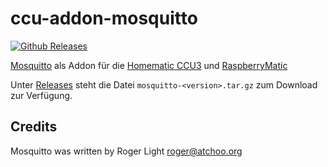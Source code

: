 # ccu-addon-mosquitto

[![Github Releases](https://img.shields.io/github/downloads/hobbyquaker/ccu-addon-mosquitto/latest/total.svg)](https://github.com/hobbyquaker/ccu-addon-mosquitto/releases)

[Mosquitto](https://mosquitto.org/) als Addon für die
[Homematic CCU3](https://www.eq-3.de/produkte/homematic/zentralen-und-gateways/smart-home-zentrale-ccu3.html) und 
[RaspberryMatic](https://github.com/jens-maus/RaspberryMatic)

Unter [Releases](https://github.com/hobbyquaker/ccu-addon-mosquitto/releases) steht die Datei 
`mosquitto-<version>.tar.gz` zum Download zur Verfügung.


## Credits

Mosquitto was written by Roger Light <roger@atchoo.org>
